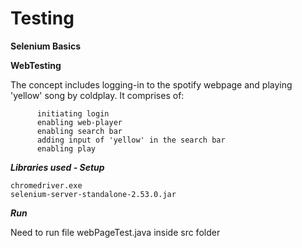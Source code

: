# Testing

**Selenium Basics**

**WebTesting**
  
  The concept includes logging-in to the spotify webpage and playing 'yellow' song by coldplay.
  It comprises of:
          
          initiating login 
          enabling web-player
          enabling search bar
          adding input of 'yellow' in the search bar
          enabling play


**_Libraries used - Setup_**

    chromedriver.exe
    selenium-server-standalone-2.53.0.jar

**_Run_**

  Need to run file webPageTest.java inside src folder
